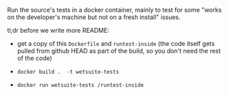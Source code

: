 
Run the source's tests in a docker container,
mainly to test for some "works on the developer's machine but not on a fresh install" issues. 


tl;dr before we write more README:

* get a copy of this `Dockerfile` and `runtest-inside`  (the code itself gets pulled from github HEAD as part of the build, so you don't need the rest of the code)

*  `docker build .  -t wetsuite-tests`

*  `docker run wetsuite-tests /runtest-inside`
